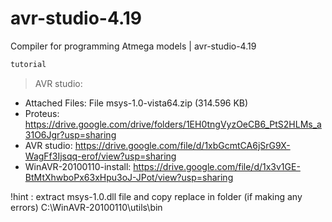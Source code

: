 # avr-studio-4.19
Compiler for programming Atmega models | avr-studio-4.19 

```bash
tutorial
```

> AVR studio:
- Attached Files: File msys-1.0-vista64.zip (314.596 KB)
- Proteus: https://drive.google.com/drive/folders/1EH0tngVyzOeCB6_PtS2HLMs_a31O6Jgr?usp=sharing
- AVR studio: https://drive.google.com/file/d/1xbGcmtCA6jSrG9X-WagFf3Ijsqq-erof/view?usp=sharing
- WinAVR-20100110-install: https://drive.google.com/file/d/1x3v1GE-BtMtXhwboPx63xHpu3oJ-JPot/view?usp=sharing

!hint : extract  msys-1.0.dll  file and copy replace in folder (if making any errors)
C:\WinAVR-20100110\utils\bin

